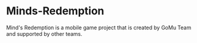 # Minds-Redemption
Mind's Redemption is a mobile game project that is created by GoMu Team and supported by other teams.
